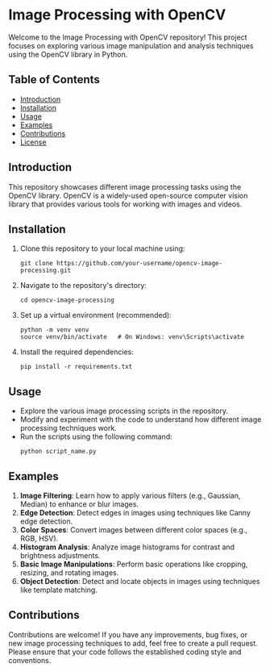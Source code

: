 # Image Processing with OpenCV

Welcome to the Image Processing with OpenCV repository! This project focuses on exploring various image manipulation and analysis techniques using the OpenCV library in Python.

## Table of Contents

- [Introduction](#introduction)
- [Installation](#installation)
- [Usage](#usage)
- [Examples](#examples)
- [Contributions](#contributions)
- [License](#license)

## Introduction

This repository showcases different image processing tasks using the OpenCV library. OpenCV is a widely-used open-source computer vision library that provides various tools for working with images and videos.

## Installation

1. Clone this repository to your local machine using:
   ```
   git clone https://github.com/your-username/opencv-image-processing.git
   ```

2. Navigate to the repository's directory:
   ```
   cd opencv-image-processing
   ```

3. Set up a virtual environment (recommended):
   ```
   python -m venv venv
   source venv/bin/activate   # On Windows: venv\Scripts\activate
   ```

4. Install the required dependencies:
   ```
   pip install -r requirements.txt
   ```

## Usage

- Explore the various image processing scripts in the repository.
- Modify and experiment with the code to understand how different image processing techniques work.
- Run the scripts using the following command:
  ```
  python script_name.py
  ```

## Examples

1. **Image Filtering**: Learn how to apply various filters (e.g., Gaussian, Median) to enhance or blur images.
2. **Edge Detection**: Detect edges in images using techniques like Canny edge detection.
3. **Color Spaces**: Convert images between different color spaces (e.g., RGB, HSV).
4. **Histogram Analysis**: Analyze image histograms for contrast and brightness adjustments.
5. **Basic Image Manipulations**: Perform basic operations like cropping, resizing, and rotating images.
6. **Object Detection**: Detect and locate objects in images using techniques like template matching.

## Contributions

Contributions are welcome! If you have any improvements, bug fixes, or new image processing techniques to add, feel free to create a pull request. Please ensure that your code follows the established coding style and conventions.
